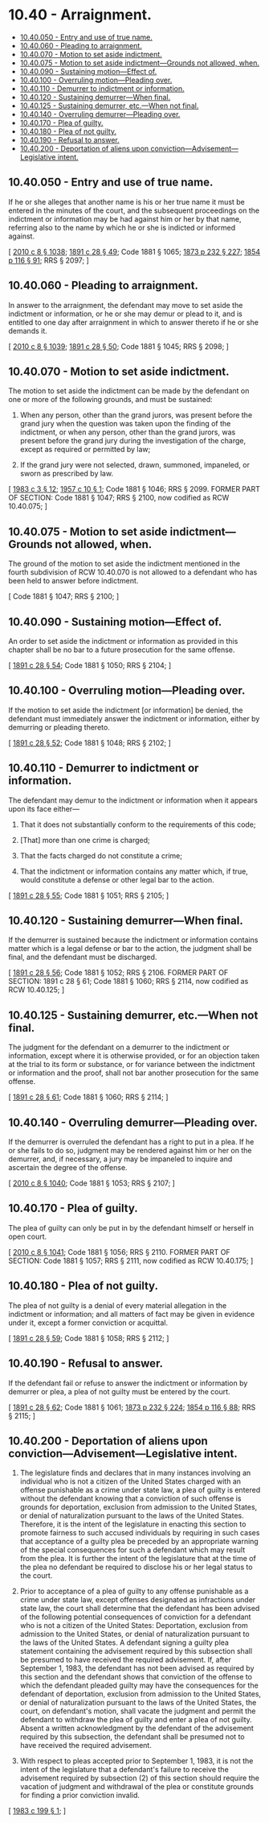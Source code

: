# 10.40 - Arraignment.
* [10.40.050 - Entry and use of true name.](#1040050---entry-and-use-of-true-name)
* [10.40.060 - Pleading to arraignment.](#1040060---pleading-to-arraignment)
* [10.40.070 - Motion to set aside indictment.](#1040070---motion-to-set-aside-indictment)
* [10.40.075 - Motion to set aside indictment—Grounds not allowed, when.](#1040075---motion-to-set-aside-indictmentgrounds-not-allowed-when)
* [10.40.090 - Sustaining motion—Effect of.](#1040090---sustaining-motioneffect-of)
* [10.40.100 - Overruling motion—Pleading over.](#1040100---overruling-motionpleading-over)
* [10.40.110 - Demurrer to indictment or information.](#1040110---demurrer-to-indictment-or-information)
* [10.40.120 - Sustaining demurrer—When final.](#1040120---sustaining-demurrerwhen-final)
* [10.40.125 - Sustaining demurrer, etc.—When not final.](#1040125---sustaining-demurrer-etcwhen-not-final)
* [10.40.140 - Overruling demurrer—Pleading over.](#1040140---overruling-demurrerpleading-over)
* [10.40.170 - Plea of guilty.](#1040170---plea-of-guilty)
* [10.40.180 - Plea of not guilty.](#1040180---plea-of-not-guilty)
* [10.40.190 - Refusal to answer.](#1040190---refusal-to-answer)
* [10.40.200 - Deportation of aliens upon conviction—Advisement—Legislative intent.](#1040200---deportation-of-aliens-upon-convictionadvisementlegislative-intent)
## 10.40.050 - Entry and use of true name.
If he or she alleges that another name is his or her true name it must be entered in the minutes of the court, and the subsequent proceedings on the indictment or information may be had against him or her by that name, referring also to the name by which he or she is indicted or informed against.

\[ [2010 c 8 § 1038](http://lawfilesext.leg.wa.gov/biennium/2009-10/Pdf/Bills/Session%20Laws/Senate/6239-S.SL.pdf?cite=2010%20c%208%20§%201038); [1891 c 28 § 49](http://leg.wa.gov/CodeReviser/documents/sessionlaw/1891c28.pdf?cite=1891%20c%2028%20§%2049); Code 1881 § 1065; [1873 p 232 § 227](http://leg.wa.gov/CodeReviser/Pages/session_laws.aspx?cite=1873%20p%20232%20§%20227); [1854 p 116 § 91](http://leg.wa.gov/CodeReviser/Pages/session_laws.aspx?cite=1854%20p%20116%20§%2091); RRS § 2097; \]

## 10.40.060 - Pleading to arraignment.
In answer to the arraignment, the defendant may move to set aside the indictment or information, or he or she may demur or plead to it, and is entitled to one day after arraignment in which to answer thereto if he or she demands it.

\[ [2010 c 8 § 1039](http://lawfilesext.leg.wa.gov/biennium/2009-10/Pdf/Bills/Session%20Laws/Senate/6239-S.SL.pdf?cite=2010%20c%208%20§%201039); [1891 c 28 § 50](http://leg.wa.gov/CodeReviser/documents/sessionlaw/1891c28.pdf?cite=1891%20c%2028%20§%2050); Code 1881 § 1045; RRS § 2098; \]

## 10.40.070 - Motion to set aside indictment.
The motion to set aside the indictment can be made by the defendant on one or more of the following grounds, and must be sustained:

1. When any person, other than the grand jurors, was present before the grand jury when the question was taken upon the finding of the indictment, or when any person, other than the grand jurors, was present before the grand jury during the investigation of the charge, except as required or permitted by law;

2. If the grand jury were not selected, drawn, summoned, impaneled, or sworn as prescribed by law.

\[ [1983 c 3 § 12](http://leg.wa.gov/CodeReviser/documents/sessionlaw/1983c3.pdf?cite=1983%20c%203%20§%2012); [1957 c 10 § 1](http://leg.wa.gov/CodeReviser/documents/sessionlaw/1957c10.pdf?cite=1957%20c%2010%20§%201); Code 1881 § 1046; RRS § 2099. FORMER PART OF SECTION: Code 1881 § 1047; RRS § 2100, now codified as RCW  10.40.075; \]

## 10.40.075 - Motion to set aside indictment—Grounds not allowed, when.
The ground of the motion to set aside the indictment mentioned in the fourth subdivision of RCW 10.40.070 is not allowed to a defendant who has been held to answer before indictment.

\[ Code 1881 § 1047; RRS § 2100; \]

## 10.40.090 - Sustaining motion—Effect of.
An order to set aside the indictment or information as provided in this chapter shall be no bar to a future prosecution for the same offense.

\[ [1891 c 28 § 54](http://leg.wa.gov/CodeReviser/documents/sessionlaw/1891c28.pdf?cite=1891%20c%2028%20§%2054); Code 1881 § 1050; RRS § 2104; \]

## 10.40.100 - Overruling motion—Pleading over.
If the motion to set aside the indictment [or information] be denied, the defendant must immediately answer the indictment or information, either by demurring or pleading thereto.

\[ [1891 c 28 § 52](http://leg.wa.gov/CodeReviser/documents/sessionlaw/1891c28.pdf?cite=1891%20c%2028%20§%2052); Code 1881 § 1048; RRS § 2102; \]

## 10.40.110 - Demurrer to indictment or information.
The defendant may demur to the indictment or information when it appears upon its face either—

1. That it does not substantially conform to the requirements of this code;

2. [That] more than one crime is charged;

3. That the facts charged do not constitute a crime;

4. That the indictment or information contains any matter which, if true, would constitute a defense or other legal bar to the action.

\[ [1891 c 28 § 55](http://leg.wa.gov/CodeReviser/documents/sessionlaw/1891c28.pdf?cite=1891%20c%2028%20§%2055); Code 1881 § 1051; RRS § 2105; \]

## 10.40.120 - Sustaining demurrer—When final.
If the demurrer is sustained because the indictment or information contains matter which is a legal defense or bar to the action, the judgment shall be final, and the defendant must be discharged.

\[ [1891 c 28 § 56](http://leg.wa.gov/CodeReviser/documents/sessionlaw/1891c28.pdf?cite=1891%20c%2028%20§%2056); Code 1881 § 1052; RRS § 2106. FORMER PART OF SECTION:  1891 c 28 § 61; Code 1881 § 1060; RRS § 2114, now codified as RCW  10.40.125; \]

## 10.40.125 - Sustaining demurrer, etc.—When not final.
The judgment for the defendant on a demurrer to the indictment or information, except where it is otherwise provided, or for an objection taken at the trial to its form or substance, or for variance between the indictment or information and the proof, shall not bar another prosecution for the same offense.

\[ [1891 c 28 § 61](http://leg.wa.gov/CodeReviser/documents/sessionlaw/1891c28.pdf?cite=1891%20c%2028%20§%2061); Code 1881 § 1060; RRS § 2114; \]

## 10.40.140 - Overruling demurrer—Pleading over.
If the demurrer is overruled the defendant has a right to put in a plea. If he or she fails to do so, judgment may be rendered against him or her on the demurrer, and, if necessary, a jury may be impaneled to inquire and ascertain the degree of the offense.

\[ [2010 c 8 § 1040](http://lawfilesext.leg.wa.gov/biennium/2009-10/Pdf/Bills/Session%20Laws/Senate/6239-S.SL.pdf?cite=2010%20c%208%20§%201040); Code 1881 § 1053; RRS § 2107; \]

## 10.40.170 - Plea of guilty.
The plea of guilty can only be put in by the defendant himself or herself in open court.

\[ [2010 c 8 § 1041](http://lawfilesext.leg.wa.gov/biennium/2009-10/Pdf/Bills/Session%20Laws/Senate/6239-S.SL.pdf?cite=2010%20c%208%20§%201041); Code 1881 § 1056; RRS § 2110. FORMER PART OF SECTION: Code 1881 § 1057; RRS § 2111, now codified as RCW  10.40.175; \]

## 10.40.180 - Plea of not guilty.
The plea of not guilty is a denial of every material allegation in the indictment or information; and all matters of fact may be given in evidence under it, except a former conviction or acquittal.

\[ [1891 c 28 § 59](http://leg.wa.gov/CodeReviser/documents/sessionlaw/1891c28.pdf?cite=1891%20c%2028%20§%2059); Code 1881 § 1058; RRS § 2112; \]

## 10.40.190 - Refusal to answer.
If the defendant fail or refuse to answer the indictment or information by demurrer or plea, a plea of not guilty must be entered by the court.

\[ [1891 c 28 § 62](http://leg.wa.gov/CodeReviser/documents/sessionlaw/1891c28.pdf?cite=1891%20c%2028%20§%2062); Code 1881 § 1061; [1873 p 232 § 224](http://leg.wa.gov/CodeReviser/Pages/session_laws.aspx?cite=1873%20p%20232%20§%20224); [1854 p 116 § 88](http://leg.wa.gov/CodeReviser/Pages/session_laws.aspx?cite=1854%20p%20116%20§%2088); RRS § 2115; \]

## 10.40.200 - Deportation of aliens upon conviction—Advisement—Legislative intent.
1. The legislature finds and declares that in many instances involving an individual who is not a citizen of the United States charged with an offense punishable as a crime under state law, a plea of guilty is entered without the defendant knowing that a conviction of such offense is grounds for deportation, exclusion from admission to the United States, or denial of naturalization pursuant to the laws of the United States. Therefore, it is the intent of the legislature in enacting this section to promote fairness to such accused individuals by requiring in such cases that acceptance of a guilty plea be preceded by an appropriate warning of the special consequences for such a defendant which may result from the plea. It is further the intent of the legislature that at the time of the plea no defendant be required to disclose his or her legal status to the court.

2. Prior to acceptance of a plea of guilty to any offense punishable as a crime under state law, except offenses designated as infractions under state law, the court shall determine that the defendant has been advised of the following potential consequences of conviction for a defendant who is not a citizen of the United States: Deportation, exclusion from admission to the United States, or denial of naturalization pursuant to the laws of the United States. A defendant signing a guilty plea statement containing the advisement required by this subsection shall be presumed to have received the required advisement. If, after September 1, 1983, the defendant has not been advised as required by this section and the defendant shows that conviction of the offense to which the defendant pleaded guilty may have the consequences for the defendant of deportation, exclusion from admission to the United States, or denial of naturalization pursuant to the laws of the United States, the court, on defendant's motion, shall vacate the judgment and permit the defendant to withdraw the plea of guilty and enter a plea of not guilty. Absent a written acknowledgment by the defendant of the advisement required by this subsection, the defendant shall be presumed not to have received the required advisement.

3. With respect to pleas accepted prior to September 1, 1983, it is not the intent of the legislature that a defendant's failure to receive the advisement required by subsection (2) of this section should require the vacation of judgment and withdrawal of the plea or constitute grounds for finding a prior conviction invalid.

\[ [1983 c 199 § 1](http://leg.wa.gov/CodeReviser/documents/sessionlaw/1983c199.pdf?cite=1983%20c%20199%20§%201); \]

